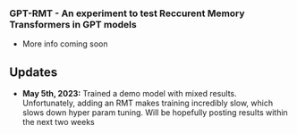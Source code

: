### GPT-RMT - An experiment to test Reccurent Memory Transformers in GPT models
* More info coming soon

## Updates
* **May 5th, 2023:** Trained a demo model with mixed results. Unfortunately, adding an RMT makes training incredibly slow, which slows down hyper param tuning. Will be hopefully posting results within the next two weeks
